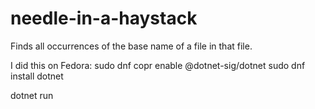 # needle-in-a-haystack
Finds all occurrences of the base name of a file in that file.

I did this on Fedora:
sudo dnf copr enable @dotnet-sig/dotnet
sudo dnf install dotnet

dotnet run